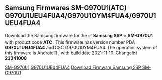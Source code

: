 <h2>Samsung Firmwares SM-G970U1(ATC) G970U1UEU4FUA4/G970U1OYM4FUA4/G970U1UEU4FUA4</h2>
Download the Samsung firmware for the ✅ <strong>Samsung SSP </strong> ⭐ <strong>SM-G970U1</strong> with product code <strong>ATC</strong> . This firmware has version number PDA <strong>G970U1UEU4FUA4</strong> and CSC G970U1OYM4FUA4. The operating system of this firmware is Android R , with build date 2021-11-10. Changelist <strong>22341008</strong>.


[SM-G970U1](https://samfirm.shop/samsung/model/SM-G970U1)
[G970U1UEU4FUA4](https://samfirm.shop/samsung/pda/G970U1UEU4FUA4)
[Download Firmware Samsung SSP SM-G970U1](https://samfirm.shop/samsung/firmware/475984)
